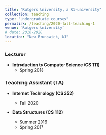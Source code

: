 ```yaml
---
title: "Rutgers University, a R1-university"
collection: teaching
type: "Undergraduate courses"
permalink: /teaching/2020-fall-teaching-1
venue: "Rutgers University"
# date: 2016-2020
location: "New Brunswick, NJ"
---
```


<!-- My teaching experience at Rutgers University, a R1-university, as a teaching assistant (TA) and lecturer during PhD program, includes: -->

### Lecturer

- **Introduction to Computer Science (CS 111)**
    - Spring 2018

### Teaching Assistant (TA)



- **Internet Technology (CS 352)**
    - Fall 2020


- **Data Structures (CS 112)**
    - Summer 2016 
    - Spring 2017